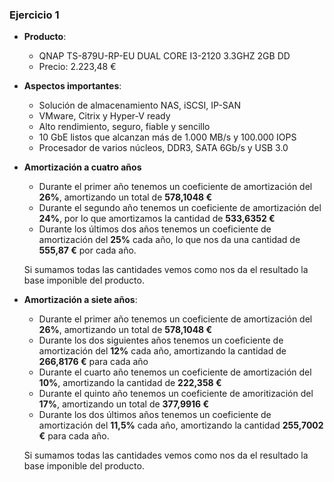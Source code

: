 ### Ejercicio 1

* **Producto**:
   * QNAP TS-879U-RP-EU DUAL CORE I3-2120 3.3GHZ 2GB DD
   * Precio: 2.223,48 €


* **Aspectos importantes**:
   * Solución de almacenamiento NAS, iSCSI, IP-SAN
   * VMware, Citrix y Hyper-V ready
   * Alto rendimiento, seguro, fiable y sencillo
   * 10 GbE listos que alcanzan más de 1.000 MB/s y 100.000 IOPS
   * Procesador de varios núcleos, DDR3, SATA 6Gb/s y USB 3.0


* **Amortización a cuatro años**
   * Durante el primer año tenemos un coeficiente de amortización del **26%**,  amortizando un total de **578,1048 €**	 
   * Durante el segundo año tenemos un coeficiente de amortización del **24%**, por lo que amortizamos la cantidad de **533,6352 €**
   * Durante los últimos dos años tenemos un coeficiente de amortización del **25%** cada año, lo que nos da una cantidad de **555,87 €** por cada año.

    Si sumamos todas las cantidades vemos como nos da el resultado la base imponible del producto.

* **Amortización a siete años**:
   * Durante el primer año tenemos un coeficiente de amortización del **26%**,  amortizando un total de **578,1048 €**
   * Durante los dos siguientes años tenemos un coeficiente de amortización del **12%** cada año, amortizando la cantidad de **266,8176 €** para cada año
   * Durante el cuarto año tenemos un coeficiente de amortización del **10%**, amortizando la cantidad de **222,358 €**
   * Durante el quinto año tenemos un coeficiente de amoritización del **17%**, amortizando un total de **377,9916 €**
   * Durante los dos últimos años tenemos un coeficiente  de amortización del **11,5%** cada año, amortizando la cantidad **255,7002 €** para cada año.

    Si sumamos todas las cantidades vemos como nos da el resultado la base imponible del producto.